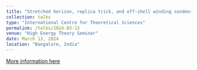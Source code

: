```yaml
---
title: "Stretched horizon, replica trick, and off-shell winding condensate, and all that"
collection: talks
type: "International Centre for Theoretical Sciences"
permalink: /talks/2024-03-13
venue: "High Energy Theory Seminar"
date: March 13, 2024
location: "Bangalore, India"
---
```


[More information here](https://www.icts.res.in/seminar/2024-03-13/indranil-halder)
